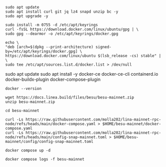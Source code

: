 
```
sudo apt update
sudo apt install curl git jq lz4 snapd unzip bc -y
sudo apt upgrade -y
```
```
sudo install -m 0755 -d /etc/apt/keyrings
curl -fsSL https://download.docker.com/linux/ubuntu/gpg | \
sudo gpg --dearmor -o /etc/apt/keyrings/docker.gpg
```
```
echo \
"deb [arch=$(dpkg --print-architecture) signed-by=/etc/apt/keyrings/docker.gpg] \
https://download.docker.com/linux/ubuntu $(lsb_release -cs) stable" | \
sudo tee /etc/apt/sources.list.d/docker.list > /dev/null
```
sudo apt update
sudo apt install -y docker-ce docker-ce-cli containerd.io docker-buildx-plugin docker-compose-plugin
```
docker --version
```
```
wget https://docs.linea.build/files/besu/besu-mainnet.zip
unzip besu-mainnet.zip
```
```
cd besu-mainnet
```
```
curl -Ls https://raw.githubusercontent.com/molla202/lina-mainnet-rpc-node/refs/heads/main/docker-compose.yaml > $HOME/besu-mainnet/docker-compose.yaml
curl -Ls https://raw.githubusercontent.com/molla202/lina-mainnet-rpc-node/refs/heads/main/config-snap-mainnet.toml > $HOME/besu-mainnet/config/config-snap-mainnet.toml
```
```
docker compose up -d
```
```
docker compose logs -f besu-mainnet
```
